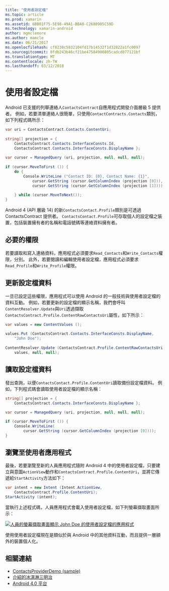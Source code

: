 ```yaml
---
title: "使用者設定檔"
ms.topic: article
ms.prod: xamarin
ms.assetid: 6BB01F75-5E98-49A1-BBA0-C2680905C59D
ms.technology: xamarin-android
author: mgmclemore
ms.author: mamcle
ms.date: 06/21/2017
ms.openlocfilehash: cf8230c5832104fd17b14532f1d32822a1fc0097
ms.sourcegitcommit: 0fdb243b46cf21be47584900805cadcd077121bf
ms.translationtype: MT
ms.contentlocale: zh-TW
ms.lasthandoff: 03/12/2018
---
```

# <a name="user-profile"></a>使用者設定檔

Android 已支援的列舉連絡人`ContactsContract`自應用程式開發介面層級 5 提供者。 例如，若要清單連絡人很簡單，只使用`ContactContracts.Contacts`類別，如下列程式碼所示：

```csharp
var uri = ContactsContract.Contacts.ContentUri;
           
string[] projection = {
    ContactsContract.Contacts.InterfaceConsts.Id,
    ContactsContract.Contacts.InterfaceConsts.DisplayName };
           
var cursor = ManagedQuery (uri, projection, null, null, null);
           
if (cursor.MoveToFirst ()) {
    do {
        Console.WriteLine ("Contact ID: {0}, Contact Name: {1}",
            cursor.GetString (cursor.GetColumnIndex (projection [0])),
            cursor.GetString (cursor.GetColumnIndex (projection [1])));
                   
    } while (cursor.MoveToNext());
}
```

Android 4 (API 層級 14) 的新`ContactsContact.Profile`類別是可透過 ContactsContract 提供者。 `ContactsContact.Profile`可存取個人的設定檔之裝置，包括裝置擁有者的名稱和電話號碼等連絡資料擁有者。


## <a name="required-permissions"></a>必要的權限

若要讀取和寫入連絡資料，應用程式必須要求`Read_Contacts`和`Write_Contacts`權限，分別。 此外，若要閱讀和編輯使用者設定檔，應用程式必須要求`Read_Profile`和`Write_Profile`權限。


## <a name="updating-profile-data"></a>更新設定檔資料

一旦已設定這些權限，應用程式可以使用 Android 的一般技術與使用者設定檔的資料互動。 例如，若要更新的設定檔的顯示名稱，我們會呼叫`ContentResolver.Update`與`Uri`透過擷取`ContactsContract.Profile.ContentRawContactsUri`屬性，如下所示：

```csharp
var values = new ContentValues ();
          
values.Put (ContactsContract.Contacts.InterfaceConsts.DisplayName,
    "John Doe");
           
ContentResolver.Update (ContactsContract.Profile.ContentRawContactsUri,
    values, null, null);
```


## <a name="reading-profile-data"></a>讀取設定檔資料

發出查詢，以便`ContactsContact.Profile.ContentUri`讀取備份設定檔資料。 例如，下列程式碼會讀取使用者設定檔的顯示名稱：

```csharp
string[] projection = {
    ContactsContract.Contacts.InterfaceConsts.DisplayName };
           
var cursor = ManagedQuery (uri, projection, null, null, null);

if (cursor.MoveToFirst ()) {
    Console.WriteLine(
        cursor.GetString (cursor.GetColumnIndex (projection [0])));
}
```


## <a name="navigating-to-the-people-app"></a>瀏覽至使用者應用程式

最後，若要瀏覽至新的人員應用程式隨附 Android 4 中的使用者設定檔，只要建立與意圖`ActionView`動作和`ContactsContract.Profile.ContentUri`，並將它傳遞給`StartActivity`方法如下：

```csharp
var intent = new Intent (Intent.ActionView,
    ContactsContract.Profile.ContentUri);           
StartActivity (intent);
```

當執行上述程式碼，人員應用程式會載入使用者設定檔，如下列螢幕擷取畫面所示：

[![人員的螢幕擷取畫面顯示 John Doe 的使用者設定檔的應用程式](user-profile-images/15-people-app.png)](user-profile-images/15-people-app.png#lightbox)

使用使用者設定檔現在是類似於與 Android 中的其他資料互動，而且提供一層額外的裝置個人化。



## <a name="related-links"></a>相關連結

- [ContactsProviderDemo (sample)](https://developer.xamarin.com/samples/monodroid/ContactsProviderDemo/)
- [介紹的冰淇淋三明治](http://www.android.com/about/ice-cream-sandwich/)
- [Android 4.0 平台](http://developer.android.com/sdk/android-4.0.html)
